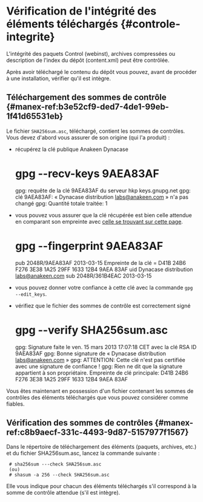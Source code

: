 # Vérification de l'intégrité des éléments téléchargés {#controle-integrite}

L'intégrité des paquets Control (webinst), archives compressées ou description de l'index du dépôt (content.xml) peut être contrôlée.

Après avoir téléchargé le contenu du dépôt vous pouvez, avant de procéder à une installation, vérifier qu'il est intègre.

## Téléchargement des sommes de contrôle {#manex-ref:b3e52cf9-ded7-4de1-99eb-1f41d65531eb}

Le fichier `SHA256sum.asc`, téléchargé, contient les sommes de contrôles. Vous devez d'abord vous assurer de son origine (qui l'a produit) :

* récupérez la clé publique Anakeen Dynacase

    # gpg --recv-keys 9AEA83AF
    gpg: requête de la clé 9AEA83AF du serveur hkp keys.gnupg.net
    gpg: clé 9AEA83AF: « Dynacase distribution <labs@anakeen.com> » n'a pas changé
    gpg: Quantité totale traitée: 1
	
* vous pouvez vous assurer que la clé récupérée est bien celle attendue en comparant son empreinte avec [celle se trouvant sur cette page](https://docs.anakeen.com/).

    # gpg --fingerprint 9AEA83AF
    pub   2048R/9AEA83AF 2013-03-15
          Empreinte de la clé = D41B 24B6 F276 3E38 1A25  29FF 1633 12B4 9AEA 83AF
    uid                  Dynacase distribution <labs@anakeen.com>
    sub   2048R/361B4EAC 2013-03-15

* vous pouvez donner votre confiance à cette clé avec la commande `gpg --edit_keys`.

* vérifiez que le fichier des sommes de contrôle est correctement signé 

    # gpg --verify SHA256sum.asc
    gpg: Signature faite le ven. 15 mars 2013 17:07:18 CET avec la clé RSA ID 9AEA83AF
    gpg: Bonne signature de « Dynacase distribution <labs@anakeen.com> »
    gpg: ATTENTION: Cette clé n'est pas certifiée avec une signature de confiance !
    gpg:          Rien ne dit que la signature appartient à son propriétaire.
    Empreinte de clé principale: D41B 24B6 F276 3E38 1A25  29FF 1633 12B4 9AEA 83AF

Vous êtes maintenant en possession d'un fichier contenant les sommes de contrôles des éléments téléchargés que vous pouvez considérer comme fiables.

## Vérification des sommes de contrôles {#manex-ref:c8b9aecf-331c-4493-9d87-5157977f1567}

Dans le répertoire de téléchargement des éléments (paquets, archives, etc.) et du fichier SHA256sum.asc, lancez la commande suivante :

     # sha256sum ---check SHA256sum.asc 
     (ou)
     # shasum -a 256 --check SHA256sum.asc
	
Elle vous indique pour chacun des éléments téléchargés s'il correspond à la somme de contrôle attendue (s'il est intègre).
